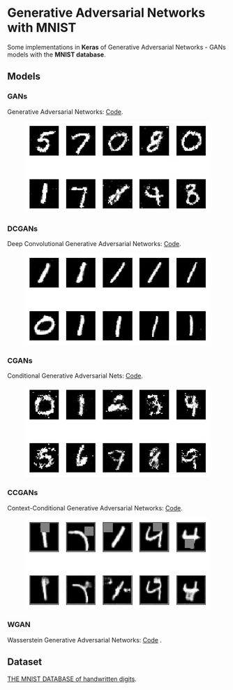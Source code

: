 # Generative Adversarial Networks with MNIST

Some implementations in **Keras** of Generative Adversarial Networks - GANs models with the **MNIST database**. 

## Models

### GANs

Generative Adversarial Networks: [Code](https://github.com/mafda/generative_adversarial_networks_101/blob/master/src/mnist/01_GAN_MNIST.ipynb).

<p align="center">
    <img src="../../img/100_gan.png" width="424"\>
</p>

### DCGANs

Deep Convolutional Generative Adversarial Networks: [Code](https://github.com/mafda/generative_adversarial_networks_101/blob/master/src/mnist/02_DCGAN_MNIST.ipynb).

<p align="center">
    <img src="../../img/100_dcgan.png" width="424"\>
</p>

### CGANs

Conditional Generative Adversarial Nets: [Code](https://github.com/mafda/generative_adversarial_networks_101/blob/master/src/mnist/03_CGAN_MNIST.ipynb).

<p align="center">
    <img src="../../img/100_cgan.png" width="424"\>
</p>

### CCGANs

Context-Conditional Generative Adversarial Networks: [Code](https://github.com/mafda/generative_adversarial_networks_101/blob/master/src/mnist/04_CCGAN_MNIST.ipynb).

<p align="center">
    <img src="../../img/100_ccgan.png" width="424"\>
</p>

### WGAN

Wasserstein Generative Adversarial Networks: [Code](https://github.com/mafda/generative_adversarial_networks_101/blob/master/src/mnist/05_WGAN_MNIST.ipynb) .

## Dataset

[THE MNIST DATABASE of handwritten digits](http://yann.lecun.com/exdb/mnist/).